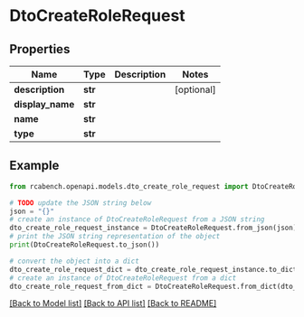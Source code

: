 # DtoCreateRoleRequest


## Properties

Name | Type | Description | Notes
------------ | ------------- | ------------- | -------------
**description** | **str** |  | [optional] 
**display_name** | **str** |  | 
**name** | **str** |  | 
**type** | **str** |  | 

## Example

```python
from rcabench.openapi.models.dto_create_role_request import DtoCreateRoleRequest

# TODO update the JSON string below
json = "{}"
# create an instance of DtoCreateRoleRequest from a JSON string
dto_create_role_request_instance = DtoCreateRoleRequest.from_json(json)
# print the JSON string representation of the object
print(DtoCreateRoleRequest.to_json())

# convert the object into a dict
dto_create_role_request_dict = dto_create_role_request_instance.to_dict()
# create an instance of DtoCreateRoleRequest from a dict
dto_create_role_request_from_dict = DtoCreateRoleRequest.from_dict(dto_create_role_request_dict)
```
[[Back to Model list]](../README.md#documentation-for-models) [[Back to API list]](../README.md#documentation-for-api-endpoints) [[Back to README]](../README.md)



